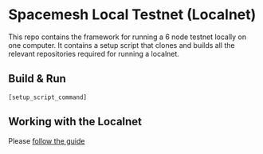 # Spacemesh Local Testnet (Localnet)

This repo contains the framework for running a 6 node testnet locally on one computer. 
It contains a setup script that clones and builds all the relevant repositories required for running a localnet.

## Build & Run
```
[setup_script_command]
```

## Working with the Localnet
Please [follow the guide](https://testnet.spacemesh.io/#/local)


